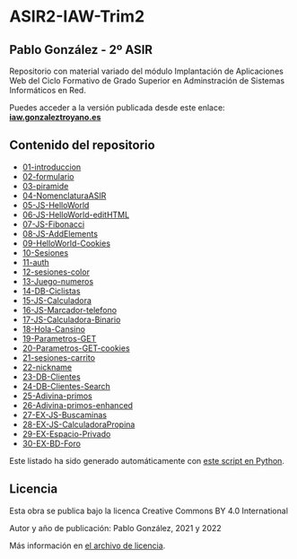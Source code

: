 # ASIR2-IAW-Trim2

## Pablo González - 2º ASIR
Repositorio con material variado del módulo Implantación de Aplicaciones Web del Ciclo Formativo de Grado Superior en Adminstración de Sistemas Informáticos en Red.

Puedes acceder a la versión publicada desde este enlace: **[iaw.gonzaleztroyano.es](https://iaw.gonzaleztroyano.es/?utm_source=Github&utm_campaign=link_repo)**

## Contenido del repositorio

 * [01-introduccion](./01-introduccion)
 * [02-formulario](./02-formulario)
 * [03-piramide](./03-piramide)
 * [04-NomenclaturaASIR](./04-NomenclaturaASIR)
 * [05-JS-HelloWorld](./05-JS-HelloWorld)
 * [06-JS-HelloWorld-editHTML](./06-JS-HelloWorld-editHTML)
 * [07-JS-Fibonacci](./07-JS-Fibonacci)
 * [08-JS-AddElements](./08-JS-AddElements)
 * [09-HelloWorld-Cookies](./09-HelloWorld-Cookies)
 * [10-Sesiones](./10-Sesiones)
 * [11-auth](./11-auth)
 * [12-sesiones-color](./12-sesiones-color)
 * [13-Juego-numeros](./13-Juego-numeros)
 * [14-DB-Ciclistas](./14-DB-Ciclistas)
 * [15-JS-Calculadora](./15-JS-Calculadora)
 * [16-JS-Marcador-telefono](./16-JS-Marcador-telefono)
 * [17-JS-Calculadora-Binario](./17-JS-Calculadora-Binario)
 * [18-Hola-Cansino](./18-Hola-Cansino)
 * [19-Parametros-GET](./19-Parametros-GET)
 * [20-Parametros-GET-cookies](./20-Parametros-GET-cookies)
 * [21-sesiones-carrito](./21-sesiones-carrito)
 * [22-nickname](./22-nickname)
 * [23-DB-Clientes](./23-DB-Clientes)
 * [24-DB-Clientes-Search](./24-DB-Clientes-Search)
 * [25-Adivina-primos](./25-Adivina-primos)
 * [26-Adivina-primos-enhanced](./26-Adivina-primos-enhanced)
 * [27-EX-JS-Buscaminas](./27-EX-JS-Buscaminas)
 * [28-EX-JS-CalculadoraPropina](./28-EX-JS-CalculadoraPropina)
 * [29-EX-Espacio-Privado](./29-EX-Espacio-Privado)
 * [30-EX-BD-Foro](./30-EX-BD-Foro)

Este listado ha sido generado automáticamente con [este script en Python](https://github.com/gonzaleztroyano/gonzaleztroyano/blob/main/generate-readme-content.py).

## Licencia
Esta obra se publica bajo la licenca Creative Commons BY 4.0 International

Autor y año de publicación: Pablo González, 2021 y 2022

Más información en [el archivo de licencia](./license.md).
